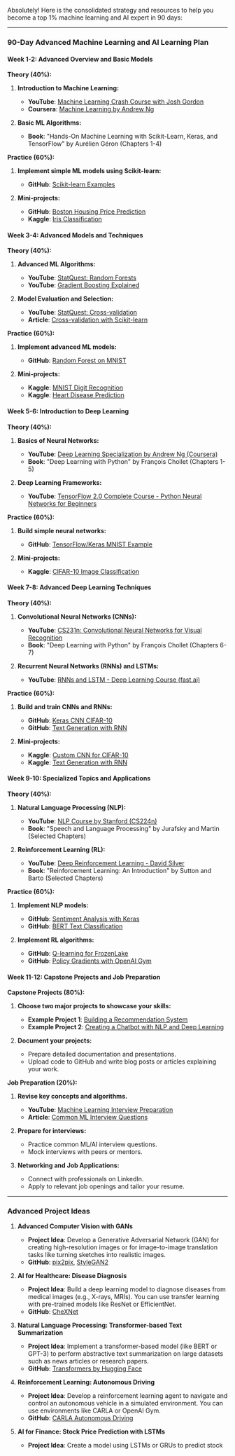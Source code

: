 Absolutely! Here is the consolidated strategy and resources to help you become a top 1% machine learning and AI expert in 90 days:

---

### 90-Day Advanced Machine Learning and AI Learning Plan

#### Week 1-2: Advanced Overview and Basic Models

**Theory (40%):**
1. **Introduction to Machine Learning:**
   - **YouTube**: [Machine Learning Crash Course with Josh Gordon](https://www.youtube.com/watch?v=tNa99PG8hR8)
   - **Coursera**: [Machine Learning by Andrew Ng](https://www.coursera.org/learn/machine-learning)

2. **Basic ML Algorithms:**
   - **Book**: "Hands-On Machine Learning with Scikit-Learn, Keras, and TensorFlow" by Aurélien Géron (Chapters 1-4)

**Practice (60%):**
1. **Implement simple ML models using Scikit-learn:**
   - **GitHub**: [Scikit-learn Examples](https://github.com/ageron/handson-ml2/tree/master/02_end_to_end_machine_learning_project)

2. **Mini-projects:**
   - **GitHub**: [Boston Housing Price Prediction](https://github.com/rasbt/machine-learning-notes/blob/main/faq/house_prices_multivariate_analysis.md)
   - **Kaggle**: [Iris Classification](https://www.kaggle.com/uciml/iris)

#### Week 3-4: Advanced Models and Techniques

**Theory (40%):**
1. **Advanced ML Algorithms:**
   - **YouTube**: [StatQuest: Random Forests](https://www.youtube.com/watch?v=J4Wdy0Wc_xQ)
   - **YouTube**: [Gradient Boosting Explained](https://www.youtube.com/watch?v=3CC4N4z3GJc)

2. **Model Evaluation and Selection:**
   - **YouTube**: [StatQuest: Cross-validation](https://www.youtube.com/watch?v=fSytzGwwBVw)
   - **Article**: [Cross-validation with Scikit-learn](https://scikit-learn.org/stable/modules/cross_validation.html)

**Practice (60%):**
1. **Implement advanced ML models:**
   - **GitHub**: [Random Forest on MNIST](https://github.com/kyleyoungblom/mnist-random-forest)

2. **Mini-projects:**
   - **Kaggle**: [MNIST Digit Recognition](https://www.kaggle.com/c/digit-recognizer)
   - **Kaggle**: [Heart Disease Prediction](https://www.kaggle.com/ronitf/heart-disease-uci)

#### Week 5-6: Introduction to Deep Learning

**Theory (40%):**
1. **Basics of Neural Networks:**
   - **YouTube**: [Deep Learning Specialization by Andrew Ng (Coursera)](https://www.coursera.org/specializations/deep-learning)
   - **Book**: "Deep Learning with Python" by François Chollet (Chapters 1-5)

2. **Deep Learning Frameworks:**
   - **YouTube**: [TensorFlow 2.0 Complete Course - Python Neural Networks for Beginners](https://www.youtube.com/watch?v=tPYj3fFJGjk)

**Practice (60%):**
1. **Build simple neural networks:**
   - **GitHub**: [TensorFlow/Keras MNIST Example](https://github.com/keras-team/keras/blob/master/examples/mnist_cnn.py)

2. **Mini-projects:**
   - **Kaggle**: [CIFAR-10 Image Classification](https://www.kaggle.com/c/cifar-10)

#### Week 7-8: Advanced Deep Learning Techniques

**Theory (40%):**
1. **Convolutional Neural Networks (CNNs):**
   - **YouTube**: [CS231n: Convolutional Neural Networks for Visual Recognition](http://cs231n.stanford.edu/2020/)
   - **Book**: "Deep Learning with Python" by François Chollet (Chapters 6-7)

2. **Recurrent Neural Networks (RNNs) and LSTMs:**
   - **YouTube**: [RNNs and LSTM - Deep Learning Course (fast.ai)](https://course.fast.ai/)

**Practice (60%):**
1. **Build and train CNNs and RNNs:**
   - **GitHub**: [Keras CNN CIFAR-10](https://github.com/keras-team/keras/blob/master/examples/cifar10_cnn.py)
   - **GitHub**: [Text Generation with RNN](https://github.com/keras-team/keras/blob/master/examples/lstm_text_generation.py)

2. **Mini-projects:**
   - **Kaggle**: [Custom CNN for CIFAR-10](https://www.kaggle.com/c/cifar-10)
   - **Kaggle**: [Text Generation with RNN](https://www.kaggle.com/akashbajaj/text-generation-using-lstm)

#### Week 9-10: Specialized Topics and Applications

**Theory (40%):**
1. **Natural Language Processing (NLP):**
   - **YouTube**: [NLP Course by Stanford (CS224n)](http://web.stanford.edu/class/cs224n/)
   - **Book**: "Speech and Language Processing" by Jurafsky and Martin (Selected Chapters)

2. **Reinforcement Learning (RL):**
   - **YouTube**: [Deep Reinforcement Learning - David Silver](https://www.youtube.com/playlist?list=PLqYmG7hTraZCDxZ44o4p3N5Anz3lLRVZF)
   - **Book**: "Reinforcement Learning: An Introduction" by Sutton and Barto (Selected Chapters)

**Practice (60%):**
1. **Implement NLP models:**
   - **GitHub**: [Sentiment Analysis with Keras](https://github.com/keras-team/keras/blob/master/examples/imdb_lstm.py)
   - **GitHub**: [BERT Text Classification](https://github.com/google-research/bert)

2. **Implement RL algorithms:**
   - **GitHub**: [Q-learning for FrozenLake](https://github.com/dennybritz/reinforcement-learning/tree/master/Dynamic%20Programming)
   - **GitHub**: [Policy Gradients with OpenAI Gym](https://github.com/dennybritz/reinforcement-learning/tree/master/PolicyGradient)

#### Week 11-12: Capstone Projects and Job Preparation

**Capstone Projects (80%):**
1. **Choose two major projects to showcase your skills:**
   - **Example Project 1**: [Building a Recommendation System](https://github.com/maciejkula/spotlight)
   - **Example Project 2**: [Creating a Chatbot with NLP and Deep Learning](https://github.com/gunthercox/ChatterBot)

2. **Document your projects:**
   - Prepare detailed documentation and presentations.
   - Upload code to GitHub and write blog posts or articles explaining your work.

**Job Preparation (20%):**
1. **Revise key concepts and algorithms.**
   - **YouTube**: [Machine Learning Interview Preparation](https://www.youtube.com/watch?v=QXa3eXEQ834)
   - **Article**: [Common ML Interview Questions](https://towardsdatascience.com/top-50-machine-learning-interview-questions-2ae48a115527)

2. **Prepare for interviews:**
   - Practice common ML/AI interview questions.
   - Mock interviews with peers or mentors.

3. **Networking and Job Applications:**
   - Connect with professionals on LinkedIn.
   - Apply to relevant job openings and tailor your resume.

---

### Advanced Project Ideas

1. **Advanced Computer Vision with GANs**
   - **Project Idea**: Develop a Generative Adversarial Network (GAN) for creating high-resolution images or for image-to-image translation tasks like turning sketches into realistic images.
   - **GitHub**: [pix2pix](https://github.com/phillipi/pix2pix), [StyleGAN2](https://github.com/NVlabs/stylegan2)

2. **AI for Healthcare: Disease Diagnosis**
   - **Project Idea**: Build a deep learning model to diagnose diseases from medical images (e.g., X-rays, MRIs). You can use transfer learning with pre-trained models like ResNet or EfficientNet.
   - **GitHub**: [CheXNet](https://github.com/arnoweng/CheXNet)

3. **Natural Language Processing: Transformer-based Text Summarization**
   - **Project Idea**: Implement a transformer-based model (like BERT or GPT-3) to perform abstractive text summarization on large datasets such as news articles or research papers.
   - **GitHub**: [Transformers by Hugging Face](https://github.com/huggingface/transformers)

4. **Reinforcement Learning: Autonomous Driving**
   - **Project Idea**: Develop a reinforcement learning agent to navigate and control an autonomous vehicle in a simulated environment. You can use environments like CARLA or OpenAI Gym.
   - **GitHub**: [CARLA Autonomous Driving](https://github.com/carla-simulator/carla)

5. **AI for Finance: Stock Price Prediction with LSTMs**
   - **Project Idea**: Create a model using LSTMs or GRUs to predict stock
